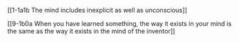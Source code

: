 [[1-1a1b The mind includes inexplicit as well as unconscious]]

[[9-1b0a When you have learned something, the way it exists in your mind is the same as the way it exists in the mind of the inventor]]